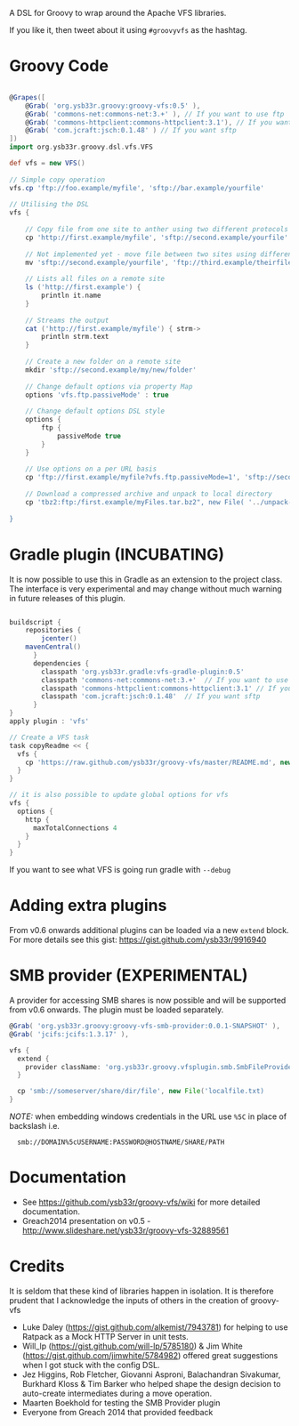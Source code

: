 A DSL for Groovy to wrap around the Apache VFS libraries.

If you like it, then tweet about it using ```#groovyvfs``` as the hashtag.

Groovy Code
===========
```groovy

@Grapes([
	@Grab( 'org.ysb33r.groovy:groovy-vfs:0.5' ),
	@Grab( 'commons-net:commons-net:3.+' ), // If you want to use ftp 
    @Grab( 'commons-httpclient:commons-httpclient:3.1'), // If you want http/https
    @Grab( 'com.jcraft:jsch:0.1.48' ) // If you want sftp
])
import org.ysb33r.groovy.dsl.vfs.VFS

def vfs = new VFS()
 
// Simple copy operation
vfs.cp 'ftp://foo.example/myfile', 'sftp://bar.example/yourfile'
 
// Utilising the DSL
vfs {
   
    // Copy file from one site to anther using two different protocols
    cp 'http://first.example/myfile', 'sftp://second.example/yourfile'
 
    // Not implemented yet - move file between two sites using different protocols
    mv 'sftp://second.example/yourfile', 'ftp://third.example/theirfile'
 
    // Lists all files on a remote site
    ls ('http://first.example') {
        println it.name
    }
  
    // Streams the output
    cat ('http://first.example/myfile') { strm->
        println strm.text
    }
 
    // Create a new folder on a remote site
    mkdir 'sftp://second.example/my/new/folder'
    
    // Change default options via property Map
    options 'vfs.ftp.passiveMode' : true
 
    // Change default options DSL style
    options {
        ftp {
            passiveMode true
        }
    }
 
    // Use options on a per URL basis
    cp 'ftp://first.example/myfile?vfs.ftp.passiveMode=1', 'sftp://second.example/yourfile?vfs.sftp.compression=zlib'
    
    // Download a compressed archive and unpack to local directory
    cp 'tbz2:ftp:/first.example/myFiles.tar.bz2", new File( '../unpack-here' ), recursive:true
     
}
```


Gradle plugin (INCUBATING)
============================

It is now possible to use this in Gradle as an extension to the project class.
The interface is very experimental and may change without much warning in future
releases of this plugin.

```groovy

buildscript {
    repositories {
        jcenter()
	mavenCentral()
      }
      dependencies {
        classpath 'org.ysb33r.gradle:vfs-gradle-plugin:0.5'
        classpath 'commons-net:commons-net:3.+'  // If you want to use ftp 
        classpath 'commons-httpclient:commons-httpclient:3.1' // If you want http/https
        classpath 'com.jcraft:jsch:0.1.48'  // If you want sftp
      }
}
apply plugin : 'vfs'

// Create a VFS task
task copyReadme << { 
  vfs {
    cp 'https://raw.github.com/ysb33r/groovy-vfs/master/README.md', new File("${buildDir}/tmp/README.md")
  }
}

// it is also possible to update global options for vfs
vfs {
  options {
    http {
      maxTotalConnections 4
    }
  }
}
```

If you want to see what VFS is going run gradle with ```--debug```

Adding extra plugins
====================

From v0.6 onwards additional plugins can be loaded via a new ```extend``` block. For more details see this gist:
https://gist.github.com/ysb33r/9916940


SMB provider (EXPERIMENTAL)
===========================

A provider for accessing SMB shares is now possible and will be supported from v0.6 onwards. The plugin
must be loaded separately.

```groovy
@Grab( 'org.ysb33r.groovy:groovy-vfs-smb-provider:0.0.1-SNAPSHOT' ),
@Grab( 'jcifs:jcifs:1.3.17' ),

vfs {
  extend {
    provider className: 'org.ysb33r.groovy.vfsplugin.smb.SmbFileProvider', schemes: ['smb','cifs']
  }

  cp 'smb://someserver/share/dir/file', new File('localfile.txt)
}
```

*NOTE:* when embedding windows credentials in the URL use ```%5C``` in place of backslash i.e.

```
  smb://DOMAIN%5cUSERNAME:PASSWORD@HOSTNAME/SHARE/PATH
```

Documentation
=============

+ See https://github.com/ysb33r/groovy-vfs/wiki for more detailed documentation.
+ Greach2014 presentation on v0.5 - http://www.slideshare.net/ysb33r/groovy-vfs-32889561

Credits
=======

It is seldom that these kind of libraries happen in isolation. It is therefore prudent 
that I acknowledge the inputs of others in the creation of groovy-vfs

+ Luke Daley (https://gist.github.com/alkemist/7943781) for helping to use Ratpack as a Mock HTTP Server in unit tests.
+ Will_lp (https://gist.github.com/will-lp/5785180) & Jim White (https://gist.github.com/jimwhite/5784982) 
offered great suggestions when I got stuck with the config DSL.
+ Jez Higgins, Rob Fletcher, Giovanni Asproni, Balachandran Sivakumar, Burkhard Kloss & Tim Barker who helped shape the
design decision to auto-create intermediates during a move operation.
+ Maarten Boekhold for testing the SMB Provider plugin
+ Everyone from Greach 2014 that provided feedback
